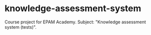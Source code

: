 # knowledge-assessment-system

Course project for EPAM Academy. Subject: "Knowledge assessment system (tests)". 

 
